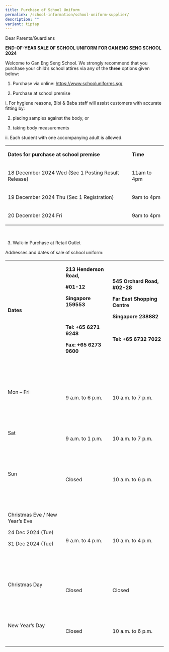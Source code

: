 ```yaml
---
title: Purchase of School Uniform
permalink: /school-information/school-uniform-supplier/
description: ""
variant: tiptap
---
```

<p>Dear Parents/Guardians</p>
<p><strong>END-OF-YEAR SALE OF SCHOOL UNIFORM FOR GAN ENG SENG SCHOOL 2024</strong>
</p>
<p>Welcome to Gan Eng Seng School. We strongly recommend that you purchase
your child’s school attires via any of the&nbsp;<strong>three</strong>&nbsp;options
given below:</p>
<ol data-tight="true" class="tight">
<li>
<p>Purchase via online:&nbsp;<a href="https://www.schooluniforms.sg" rel="noopener noreferrer nofollow" target="_blank">https://www.schooluniforms.sg/</a>
</p>
</li>
<li>
<p>Purchase at school premise</p>
</li>
</ol>
<p>i. For hygiene reasons, Bibi &amp; Baba staff will assist customers with
accurate fitting by:</p>
<ol start="2" data-tight="true" class="tight">
<li>
<p>placing samples against the body, or</p>
</li>
<li>
<p>taking body measurements</p>
</li>
</ol>
<p>ii. Each student with one accompanying adult is allowed.</p>
<table style="minWidth: 50px">
<colgroup>
<col>
<col>
</colgroup>
<tbody>
<tr>
<td rowspan="1" colspan="1">
<p><strong>Dates for purchase at school premise</strong>
</p>
</td>
<td rowspan="1" colspan="1">
<p><strong>Time</strong>
</p>
</td>
</tr>
<tr>
<td rowspan="1" colspan="1">
<p>18 December 2024 Wed (Sec 1 Posting Result Release)</p>
</td>
<td rowspan="1" colspan="1">
<p>11am to 4pm</p>
</td>
</tr>
<tr>
<td rowspan="1" colspan="1">
<p>19 December 2024 Thu (Sec 1 Registration)</p>
</td>
<td rowspan="1" colspan="1">
<p>9am to 4pm</p>
</td>
</tr>
<tr>
<td rowspan="1" colspan="1">
<p>20 December 2024 Fri</p>
</td>
<td rowspan="1" colspan="1">
<p>9am to 4pm</p>
</td>
</tr>
</tbody>
</table>
<p>&nbsp;</p>
<ol start="3" data-tight="true" class="tight">
<li>
<p>Walk-in Purchase at Retail Outlet</p>
</li>
</ol>
<p>Addresses and dates of sale of school uniform:</p>
<table style="minWidth: 75px">
<colgroup>
<col>
<col>
<col>
</colgroup>
<tbody>
<tr>
<td rowspan="1" colspan="1">
<p><strong>Dates</strong>
</p>
<p><strong>&nbsp;</strong>
</p>
</td>
<td rowspan="1" colspan="1">
<p><strong>213 Henderson Road,</strong>
</p>
<p><strong>#01-12</strong>
</p>
<p><strong>Singapore 159553</strong>
</p>
<p><strong>&nbsp;</strong>
</p>
<p><strong>Tel: +65 6271 9248</strong>
</p>
<p><strong>Fax: +65 6273 9600</strong>
</p>
<p><strong>&nbsp;</strong>
</p>
</td>
<td rowspan="1" colspan="1">
<p><strong>545 Orchard Road, #02-28</strong>
</p>
<p><strong>Far East Shopping Centre</strong>
</p>
<p><strong>Singapore 238882</strong>
</p>
<p><strong>&nbsp;</strong>
</p>
<p><strong>Tel: +65 6732 7022</strong>
</p>
<p><strong>&nbsp;</strong>
</p>
</td>
</tr>
<tr>
<td rowspan="1" colspan="1">
<p>&nbsp;</p>
<p>Mon – Fri</p>
<p>&nbsp;</p>
</td>
<td rowspan="1" colspan="1">
<p>&nbsp;</p>
<p>9 a.m. to 6 p.m.</p>
</td>
<td rowspan="1" colspan="1">
<p>&nbsp;</p>
<p>10 a.m. to 7 p.m.</p>
</td>
</tr>
<tr>
<td rowspan="1" colspan="1">
<p>&nbsp;</p>
<p>Sat</p>
<p>&nbsp;</p>
</td>
<td rowspan="1" colspan="1">
<p>&nbsp;</p>
<p>9 a.m. to 1 p.m.</p>
</td>
<td rowspan="1" colspan="1">
<p>&nbsp;</p>
<p>10 a.m. to 7 p.m.</p>
</td>
</tr>
<tr>
<td rowspan="1" colspan="1">
<p>&nbsp;</p>
<p>Sun</p>
<p>&nbsp;</p>
</td>
<td rowspan="1" colspan="1">
<p>&nbsp;</p>
<p>Closed</p>
</td>
<td rowspan="1" colspan="1">
<p>&nbsp;</p>
<p>10 a.m. to 6 p.m.</p>
</td>
</tr>
<tr>
<td rowspan="1" colspan="1">
<p>&nbsp;</p>
<p>Christmas Eve / New Year’s Eve</p>
<p>24 Dec 2024 (Tue)</p>
<p>31 Dec 2024 (Tue)</p>
<p>&nbsp;</p>
</td>
<td rowspan="1" colspan="1">
<p>&nbsp;</p>
<p>&nbsp;</p>
<p>9 a.m. to 4 p.m.</p>
</td>
<td rowspan="1" colspan="1">
<p>&nbsp;</p>
<p>&nbsp;</p>
<p>10 a.m. to 4 p.m.</p>
</td>
</tr>
<tr>
<td rowspan="1" colspan="1">
<p>&nbsp;</p>
<p>Christmas Day</p>
<p>&nbsp;</p>
</td>
<td rowspan="1" colspan="1">
<p>&nbsp;</p>
<p>Closed</p>
</td>
<td rowspan="1" colspan="1">
<p>&nbsp;</p>
<p>Closed</p>
</td>
</tr>
<tr>
<td rowspan="1" colspan="1">
<p>&nbsp;</p>
<p>New Year’s Day</p>
<p>&nbsp;</p>
</td>
<td rowspan="1" colspan="1">
<p>&nbsp;</p>
<p>Closed</p>
</td>
<td rowspan="1" colspan="1">
<p>&nbsp;</p>
<p>10 a.m. to 6 p.m.</p>
</td>
</tr>
</tbody>
</table>
<p>&nbsp;</p>
<p></p>